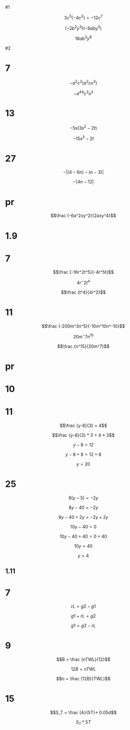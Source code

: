 #1

$$3c^5(-4c^2) = -12c^7$$



$$(-2b^2y^3)(-9aby^5)$$

$$18ab^3y^8$$


#2


# 7

$$-a^2c^2(a^2cx^3)$$

$$-a^44c^3x^3$$

# 13

$$-5s(3s^2-2t)$$

$$-15s^3-2t$$

# 27

$$- |(4 - 6n) - (n-3)|$$

$$- |4n -12 |$$

# pr

$$\frac {-6a^2xy^2}{2axy^4}$$

# 1.9

# 7

$$\frac {-16r^2t^5}{-4r^5t}$$

$$4r^-2 t^4$$

$$\frac {t^4}{4r^2}$$

# 11

$$\frac {-200m^3n^5}{-10m^10n^-10}$$

$$20m^-7 n^15$$

$$\frac {n^15}{20m^7}$$

# pr

# 10

# 11

$$\frac {y-8}{3} = 4$$

$$\frac {y-8}{3} * 3 = 4 * 3$$


$$y-8 = 12$$

$$y-8 + 8 = 12 + 8$$

$$y = 20$$


# 25

$$8(y-5) = -2y$$

$$8y -40 = -2y$$

$$8y -40 + 2y = -2y + 2y$$

$$10y -40 = 0$$

$$10y -40 + 40 = 0 + 40$$

$$10y = 40$$

$$y = 4$$

## 1.11

# 7

$$rL = g2 - g1$$

$$g1 + rL = g2$$

$$g1 = g2 - rL$$

# 9

$$B = \frac {nTWL}{12}$$

$$12B = nTWL$$

$$n = \frac {12B}{TWL}$$

# 15

$$S_T = \frac {A}{5T}+ 0.05d$$

$$S_T * 5T $$
